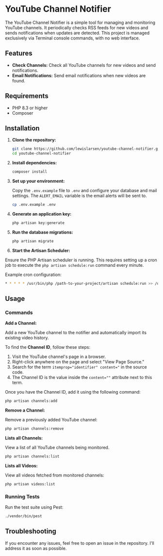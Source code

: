 # YouTube Channel Notifier

The YouTube Channel Notifier is a simple tool for managing and monitoring YouTube channels. It periodically checks RSS feeds for new videos and sends notifications when updates are detected. This project is managed exclusively via Terminal console commands, with no web interface.

## Features

- **Check Channels:** Check all YouTube channels for new videos and send notifications.
- **Email Notifications:** Send email notifications when new videos are found.

## Requirements

- PHP 8.3 or higher
- Composer

## Installation

1. **Clone the repository:**

   ```sh
   git clone https://github.com/lewislarsen/youtube-channel-notifier.git
   cd youtube-channel-notifier
   ```

2. **Install dependencies:**

   ```sh
   composer install
   ```

3. **Set up your environment:**

   Copy the `.env.example` file to `.env` and configure your database and mail settings. The `ALERT_EMAIL` variable is the email alerts will be sent to.

   ```sh
   cp .env.example .env
   ```

4. **Generate an application key:**

   ```sh
   php artisan key:generate
   ```

5. **Run the database migrations:**

   ```sh
   php artisan migrate
   ```

6. **Start the Artisan Scheduler:**

Ensure the PHP Artisan scheduler is running. This requires setting up a cron job to execute the `php artisan schedule:run` command every minute.

Example cron configuration:

   ```sh
* * * * * /usr/bin/php /path-to-your-project/artisan schedule:run >> /dev/null 2>&1
   ```


## Usage

### Commands

**Add a Channel:**

Add a new YouTube channel to the notifier and automatically import its existing video history.

To find the **Channel ID**, follow these steps:
1. Visit the YouTube channel's page in a browser.
2. Right-click anywhere on the page and select "View Page Source."
3. Search for the term `itemprop="identifier" content="` in the source code.
4. The Channel ID is the value inside the `content=""` attribute next to this term.

Once you have the Channel ID, add it using the following command:

```sh
php artisan channels:add
```

**Remove a Channel:**

   Remove a previously added YouTube channel:  

   ```sh
   php artisan channels:remove
   ```

**Lists all Channels:**

View a list of all YouTube channels being monitored.

   ```sh
   php artisan channels:list
   ```

**Lists all Videos:**

View all videos fetched from monitored channels:

   ```sh
   php artisan videos:list
   ```

### Running Tests

 Run the test suite using Pest:

```sh
./vendor/bin/pest
```

## Troubleshooting

If you encounter any issues, feel free to open an issue in the repository. I'll address it as soon as possible.
